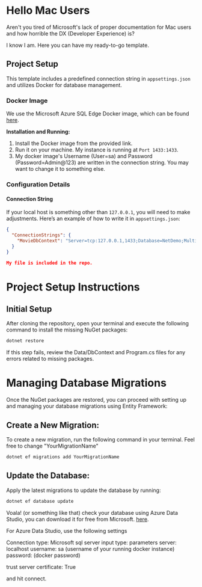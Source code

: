 # Hello Mac Users

Aren't you tired of Microsoft's lack of proper documentation for Mac users and how horrible the DX (Developer Experience) is?

I know I am. Here you can have my ready-to-go template.

## Project Setup

This template includes a predefined connection string in `appsettings.json` and utilizes Docker for database management.

### Docker Image

We use the Microsoft Azure SQL Edge Docker image, which can be found [here](https://hub.docker.com/_/microsoft-azure-sql-edge).

**Installation and Running:**

1. Install the Docker image from the provided link.
2. Run it on your machine. My instance is running at `Port 1433:1433`.
3. My docker image's Username (User=sa) and Password (Password=Admin@123) are written in the connection string. You may want to change it to something else. 

### Configuration Details

#### Connection String

If your local host is something other than `127.0.0.1`, you will need to make adjustments. Here’s an example of how to write it in `appsettings.json`:

```json
{
  "ConnectionStrings": {
    "MovieDbContext": "Server=tcp:127.0.0.1,1433;Database=NetDemo;MultipleActiveResultSets=true;User=sa;Password=Admin@123; TrustServerCertificate=true;"
  }
}

My file is included in the repo.
```

# Project Setup Instructions

## Initial Setup

After cloning the repository, open your terminal and execute the following command to install the missing NuGet packages:

```bash
dotnet restore
```

If this step fails, review the Data/DbContext and Program.cs files for any errors related to missing packages.

# Managing Database Migrations

Once the NuGet packages are restored, you can proceed with setting up and managing your database migrations using Entity Framework:

## Create a New Migration:

To create a new migration, run the following command in your terminal. Feel free to change "YourMigrationName"

```bash
dotnet ef migrations add YourMigrationName
```
## Update the Database:

Apply the latest migrations to update the database by running:
```bash
dotnet ef database update
```

Voala! (or something like that) check your database using Azure Data Studio, you can download it for free from Microsoft. [here](https://learn.microsoft.com/en-us/azure-data-studio/download-azure-data-studio?view=sql-server-ver16&tabs=win-install%2Cwin-user-install%2Credhat-install%2Cwindows-uninstall%2Credhat-uninstall).

For Azure Data Studio, use the following settings

Connection type: Microsoft sql server
input type: parameters 
server: localhost
username: sa (username of your running docker instance)
password: (docker password) 

trust server certificate: True

and hit connect. 
